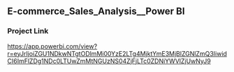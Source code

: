 ## E-commerce_Sales_Analysis__Power BI
### Project Link
https://app.powerbi.com/view?r=eyJrIjoiZGU1NDkwNTgtODlmMi00YzE2LTg4MjktYmE3MjBlZGNlZmQ3IiwidCI6ImFlZDg1NDc0LTUwZmMtNGUzNS04ZjFjLTc0ZDNiYWVlZjUwNyJ9
